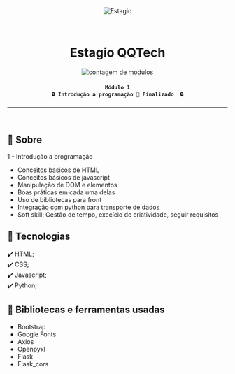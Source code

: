 <div align="center" id="top"> 
  <img src="https://queroquero.hublocal.com.br/ugloavuw/2022/11/logo.png" alt="Estagio" />

  &#xa0;
</div>

<h1 align="center">
	Estagio QQTech
</h1>

<p align="center">
  <img alt="contagem de modulos" src="https://img.shields.io/badge/modulo_1-finalizado-green">
</p>

<!-- Status -->

<h4 align="center"> 
	
	Módulo 1
	🔒 Introdução a programação 🚀 Finalizado  🔒
</h4> 

<hr>

<br>

## :dart: Sobre ##

1 - Introdução a programação
- Conceitos basicos de HTML
- Conceitos básicos de javascript
- Manipulação de DOM e elementos
- Boas práticas em cada uma delas
- Uso de bibliotecas para front
- Integração com python para transporte de dados
- Soft skill: Gestão de tempo, execício de criatividade, seguir requisitos

## :rocket: Tecnologias ##

:heavy_check_mark: HTML;\
:heavy_check_mark: CSS;\
:heavy_check_mark: Javascript;\
:heavy_check_mark: Python;

## :checkered_flag: Bibliotecas e ferramentas usadas ##
- Bootstrap
- Google Fonts
- Axios
- Openpyxl
- Flask
- Flask_cors
